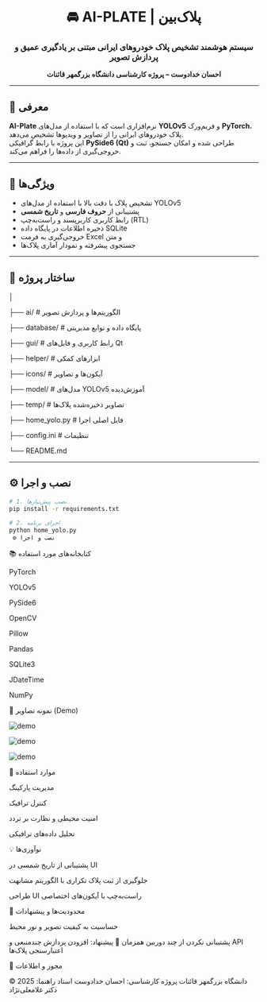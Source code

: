 <div align="center">

# 🚘 AI-PLATE | پلاک‌بین  
### سیستم هوشمند تشخیص پلاک خودروهای ایرانی مبتنی بر یادگیری عمیق و پردازش تصویر  
**احسان خدادوست – پروژه کارشناسی دانشگاه بزرگمهر قائنات**

---

</div>

## 📖 معرفی
**AI-Plate** نرم‌افزاری است که با استفاده از مدل‌های **YOLOv5** و فریم‌ورک **PyTorch**، پلاک خودروهای ایرانی را از تصاویر و ویدیوها تشخیص می‌دهد.  
این پروژه با رابط گرافیکی **PySide6 (Qt)** طراحی شده و امکان جستجو، ثبت و خروجی‌گیری از داده‌ها را فراهم می‌کند.

---

## 🧠 ویژگی‌ها
- تشخیص پلاک با دقت بالا با استفاده از مدل‌های YOLOv5  
- پشتیبانی از **حروف فارسی** و **تاریخ شمسی**  
- رابط کاربری کاربرپسند و راست‌به‌چپ (RTL)  
- ذخیره اطلاعات در پایگاه داده SQLite  
- خروجی‌گیری به فرمت Excel و متن  
- جستجوی پیشرفته و نمودار آماری پلاک‌ها  

---

## 🧩 ساختار پروژه

│

├── ai/ # الگوریتم‌ها و پردازش تصویر

├── database/ # پایگاه داده و توابع مدیریتی

├── gui/ # رابط کاربری و فایل‌های Qt

├── helper/ # ابزارهای کمکی

├── icons/ # آیکون‌ها و تصاویر

├── model/ # مدل‌های YOLOv5 آموزش‌دیده

├── temp/ # تصاویر ذخیره‌شده پلاک‌ها

├── home_yolo.py # فایل اصلی اجرا

├── config.ini # تنظیمات

└── README.md



---

## ⚙️ نصب و اجرا
```bash
# 1. نصب پیش‌نیازها
pip install -r requirements.txt

# 2. اجرای برنامه
python home_yolo.py
 ⚙️ نصب و اجرا
```


📚 کتابخانه‌های مورد استفاده

PyTorch

YOLOv5

PySide6

OpenCV

Pillow

Pandas

SQLite3

JDateTime

NumPy


🧪 نمونه تصاویر (Demo)

![demo](Descroption/ScreenshotFrom2025-09-2509-25-01.png)


![demo](Descroption/ScreenshotFrom2025-09-2510-46-22.png)


![demo](Descroption/ScreenshotFrom2025-09-2510-46-43.png)






🧭 موارد استفاده

مدیریت پارکینگ

کنترل ترافیک

امنیت محیطی و نظارت بر تردد

تحلیل داده‌های ترافیکی


💡 نوآوری‌ها

پشتیبانی از تاریخ شمسی در UI

جلوگیری از ثبت پلاک تکراری با الگوریتم مشابهت

طراحی UI راست‌به‌چپ با آیکون‌های اختصاصی


🧱 محدودیت‌ها و پیشنهادات

حساسیت به کیفیت تصویر و نور محیط

پشتیبانی نکردن از چند دوربین همزمان
🔹 پیشنهاد: افزودن پردازش چندمنبعی و API اعتبارسنجی پلاک‌ها



📜 مجوز و اطلاعات

© 2025 دانشگاه بزرگمهر قائنات
پروژه کارشناسی: احسان خدادوست
استاد راهنما: دکتر غلامعلی‌نژاد

